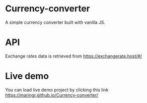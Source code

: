 # Currency-converter

A simple currency converter built with vanilla JS.

# API

Exchange rates data is retrieved from https://exchangerate.host/#/

# Live demo

You can load live demo project by clicking this link https://maringr.github.io/Currency-converter/
